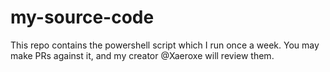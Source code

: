 # my-source-code
This repo contains the powershell script which I run once a week. You may make PRs against it, and my creator @Xaeroxe will review them.
